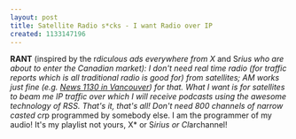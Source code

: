 ```yaml
---
layout: post
title: Satellite Radio s*cks - I want Radio over IP
created: 1133147196
---
```

<strong>RANT</strong> (inspired by the r*diculous ads everywhere from X* and S*rius who are about to enter the Canadian market): I don't need real time radio (for traffic reports which is all traditional radio is good for) from satellites; AM works just fine (e.g. <a href="http://www.news1130.com/">News 1130 in Vancouver</a>) for that. What I want is for satellites to beam me IP traffic over which I will receive podcasts using the awesome technology of RSS. That's it, that's all! Don't need 800 channels of narrow casted cr*p programmed by somebody else. I am the programmer of my audio! It's my playlist not yours, X* or S*irius or Cl*archannel!

